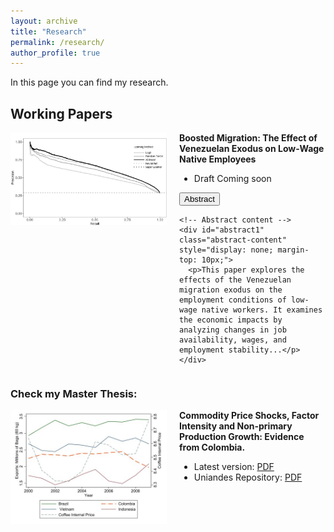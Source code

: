 ```yaml
---
layout: archive
title: "Research"
permalink: /research/
author_profile: true
---
```


<script>
    function toggleAbstract(button, abstractId) {
        var abstract = document.getElementById(abstractId);
        
        if (abstract.style.display === "none" || abstract.style.display === "") {
            abstract.style.display = "block";
            button.textContent = "Hide Abstract";
        } else {
            abstract.style.display = "none";
            button.textContent = "Show Abstract";
        }
    }
</script>


In this page you can find my research. 




## Working Papers

<div style="display: flex; align-items: flex-start; margin-bottom: 20px;">
    <img src="/images/research_images/pr_re_auc.jpg" alt="AUC FOR MODELS" style="width: 250px; height: auto; margin-right: 20px;">
  <div>
    <strong>Boosted Migration: The Effect of Venezuelan Exodus on Low-Wage Native Employees</strong><br>
    <ul>
      <li>Draft Coming soon</li>
    </ul>
    <!-- Button to toggle abstract -->
    <button class="toggle-button" onclick="toggleAbstract(this, 'abstract1')">Abstract</button>
    
    <!-- Abstract content -->
    <div id="abstract1" class="abstract-content" style="display: none; margin-top: 10px;">
      <p>This paper explores the effects of the Venezuelan migration exodus on the employment conditions of low-wage native workers. It examines the economic impacts by analyzing changes in job availability, wages, and employment stability...</p>
    </div>
  </div>
</div>



### Check my Master Thesis:
<div style="display: flex; align-items: flex-start; margin-bottom: 20px;">
  <img src="/images/research_images/exclution_r.jpg" alt="Image related to Commodity Price Shocks" style="width: 250px; height: auto; margin-right: 20px;">
  <div>
    <strong>Commodity Price Shocks, Factor Intensity and Non-primary Production Growth: Evidence from Colombia.</strong><br>
 <ul>
      <li>Latest version: <a href="/files/Commodity_price_Rengifo.pdf">PDF</a></li>
      <li>Uniandes Repository: <a href="https://repositorio.uniandes.edu.co/entities/publication/71893776-ea19-4290-909b-341633836cce">PDF</a></li>
    </ul>
  </div>
</div>



